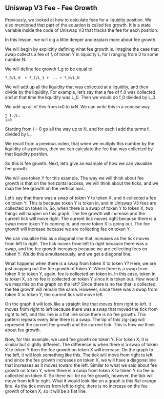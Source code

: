 ## Uniswap V3 Fee - Fee Growth

Previously, we looked at how to calculate fees for a liquidity position. We also mentioned that part of the equation is called fee growth. It is a state variable inside the code of Uniswap V3 that tracks the fee for each position.

In this lesson, we will dig a little deeper and explain more about fee growth.

We will begin by explicitly defining what fee growth is. Imagine the case that swap collects a fee of fᵢ of token Y in liquidity Lᵢ for i ranging from 0 to some number N.

We will define fee growth f_g to be equal to
```
f_0/L_0  + f_1/L_1 + ... + f_N/L_N
```
We will add up all the liquidity that was collected at a liquidity, and then divide by the liquidity.  For example, let’s say that a fee of f_0 was collected, and at that time the liquidity was L_0. Then we would do f_0 divided by L_0.

We add up all of this from i=0 to i=N.  We can write this in a concise way
```
∑ fᵢ/Lᵢ
i=0
```
Starting from i = 0 go all the way up to N, and for each i add the terms fᵢ divided by Lᵢ.  

We recall from a previous video, that when we multiply this number by the liquidity of a position, then we can calculate the fee that was collected by that liquidity position.

So this is fee growth.  Next, let’s give an example of how we can visualize fee growth.

We will use token Y for this example. The way we will think about fee growth is that on the horizontal access, we will think about the ticks, and we map the fee growth on the vertical axis. 

Let’s say that there was a swap of token Y to token X, and it collected a fee on token Y.  This is because token Y is token in, and in Uniswap V3 fees are collected on token in.  So, when there is a swap of token Y to token X, two things will happen on this graph.  The fee growth will increase and the current tick will move right.  The current tick moves right because there is a swap more token Y is coming in, and more token X is going out.  The fee growth will increase because we are collecting fee on token Y.

We can visualize this as a diagonal line that increases as the tick moves from left to right.  The tick moves from left to right because there was a swap, and the fee growth increases because we are collecting fees on token Y.  We do this simultaneously, and we get a diagonal line.

What happens when there is a swap from token X to token Y?
Here, we are just mapping out the fee growth of token Y. When there is a swap from token X to token Y, again, fee is collected on token in. In this case, token in is token X, so no fee is collected on token Y since it is token out. How would we map this on the graph on the left? Since there is no fee that is collected, the fee growth will remain the same.  However, since there was a swap from token X to token Y, the current tick will move left.

On the graph it will look like a straight line that moves from right to left. It moves from right to left because there was a swap that moved the tick from right to left, and this line is a flat line since there is no fee growth.  This pattern repeats every time there is a swap. The tip of this zig-zag will represent the current fee growth and the current tick. This is how we think about fee growth.

Now, for this example, we used fee growth on token Y. For token X, it is similar but slightly different. The difference is when there is a swap of token X to token Y then the fee growth on token X will increase. On the graph to the left, it will look something like this. The tick will move from right to left and since the fee growth increases on token X, we will have a diagonal line that increases as it moves toward the left. Similar to what we said about fee growth on token Y, when there is a swap from token X to token Y no fee is collected on token X. So there will be no fee growth, however, the tick will move from left to right. What it would look like on a graph is this flat orange line.  As the tick moves from left to right, there is no increase on the fee growth of token X, so it will be a flat line.
